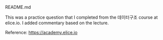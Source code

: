 README.md

This was a practice question that I completed from the 데이터구조 course at elice.io. I added commentary based on the lecture.

Reference: 
https://academy.elice.io
